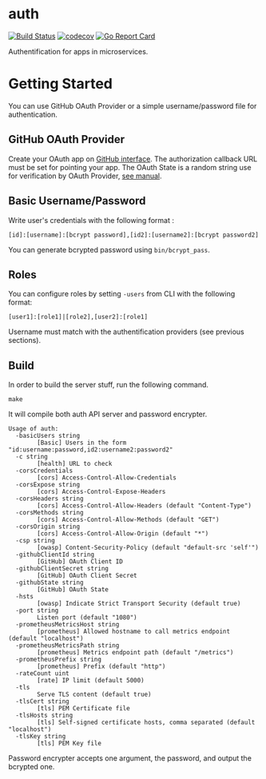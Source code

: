 # auth

[![Build Status](https://travis-ci.org/ViBiOh/auth.svg?branch=master)](https://travis-ci.org/ViBiOh/auth)
[![codecov](https://codecov.io/gh/ViBiOh/auth/branch/master/graph/badge.svg)](https://codecov.io/gh/ViBiOh/auth)
[![Go Report Card](https://goreportcard.com/badge/github.com/ViBiOh/auth)](https://goreportcard.com/report/github.com/ViBiOh/auth)

Authentification for apps in microservices.

# Getting Started

You can use GitHub OAuth Provider or a simple username/password file for authentication.

## GitHub OAuth Provider

Create your OAuth app on [GitHub interface](https://github.com/settings/developers). The authorization callback URL must be set for pointing your app. The OAuth State is a random string use for verification by OAuth Provider, [see manual](https://developer.github.com/apps/building-integrations/setting-up-and-registering-oauth-apps/about-authorization-options-for-oauth-apps/).

## Basic Username/Password

Write user's credentials with the following format :

```
[id]:[username]:[bcrypt password],[id2]:[username2]:[bcrypt password2]
```

You can generate bcrypted password using `bin/bcrypt_pass`.

## Roles

You can configure roles by setting `-users` from CLI with the following format:

```
[user1]:[role1]|[role2],[user2]:[role1]
```

Username must match with the authentification providers (see previous sections).

## Build

In order to build the server stuff, run the following command.

```
make
```

It will compile both auth API server and password encrypter.

```
Usage of auth:
  -basicUsers string
    	[Basic] Users in the form "id:username:password,id2:username2:password2"
  -c string
    	[health] URL to check
  -corsCredentials
    	[cors] Access-Control-Allow-Credentials
  -corsExpose string
    	[cors] Access-Control-Expose-Headers
  -corsHeaders string
    	[cors] Access-Control-Allow-Headers (default "Content-Type")
  -corsMethods string
    	[cors] Access-Control-Allow-Methods (default "GET")
  -corsOrigin string
    	[cors] Access-Control-Allow-Origin (default "*")
  -csp string
    	[owasp] Content-Security-Policy (default "default-src 'self'")
  -githubClientId string
    	[GitHub] OAuth Client ID
  -githubClientSecret string
    	[GitHub] OAuth Client Secret
  -githubState string
    	[GitHub] OAuth State
  -hsts
    	[owasp] Indicate Strict Transport Security (default true)
  -port string
    	Listen port (default "1080")
  -prometheusMetricsHost string
    	[prometheus] Allowed hostname to call metrics endpoint (default "localhost")
  -prometheusMetricsPath string
    	[prometheus] Metrics endpoint path (default "/metrics")
  -prometheusPrefix string
    	[prometheus] Prefix (default "http")
  -rateCount uint
    	[rate] IP limit (default 5000)
  -tls
    	Serve TLS content (default true)
  -tlsCert string
    	[tls] PEM Certificate file
  -tlsHosts string
    	[tls] Self-signed certificate hosts, comma separated (default "localhost")
  -tlsKey string
    	[tls] PEM Key file
```

Password encrypter accepts one argument, the password, and output the bcrypted one.

